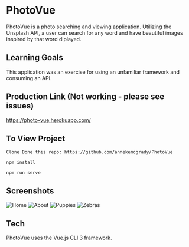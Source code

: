 # PhotoVue

PhotoVue is a photo searching and viewing application.  Utilizing the Unsplash API, a user can search for any word and have beautiful images inspired by that word diplayed. 

## Learning Goals

This application was an exercise for using an unfamiliar framework and consuming an API. 

## Production Link (Not working - please see issues)

https://photo-vue.herokuapp.com/

## To View Project
```
Clone Done this repo: https://github.com/annekemcgrady/PhotoVue
```

```
npm install
```
```
npm run serve
```

## Screenshots 

![Home](About.png)
![About]()
![Puppies]()
![Zebras]()

## Tech

PhotoVue uses the Vue.js CLI 3 framework.  
